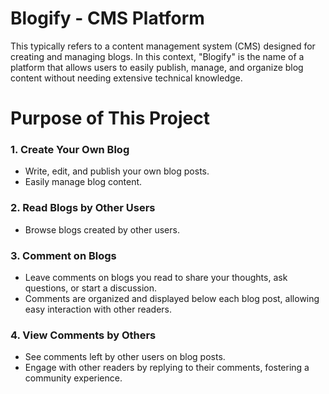 # Blogify - CMS Platform 
This typically refers to a content management system (CMS) designed for creating and managing blogs. In this context, "Blogify" is the name of a platform that allows users to easily publish, manage, and organize blog content without needing extensive technical knowledge.
# Purpose of This Project
### 1. **Create Your Own Blog**
   - Write, edit, and publish your own blog posts.
   - Easily manage blog content.

### 2. **Read Blogs by Other Users**
   - Browse blogs created by other users.

### 3. **Comment on Blogs**
   - Leave comments on blogs you read to share your thoughts, ask questions, or start a discussion.
   - Comments are organized and displayed below each blog post, allowing easy interaction with other readers.

### 4. **View Comments by Others**
   - See comments left by other users on blog posts.
   - Engage with other readers by replying to their comments, fostering a community experience.
   
